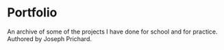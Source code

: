 # Portfolio
An archive of some of the projects I have done for school and for practice. Authored by Joseph Prichard.
